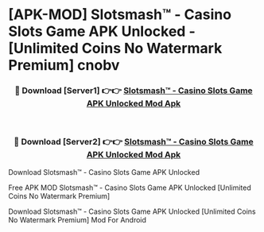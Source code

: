 # [APK-MOD] Slotsmash™ - Casino Slots Game APK Unlocked - [Unlimited Coins No Watermark Premium] cnobv



<div align="center">
<h3>🔴 Download [Server1] 👉👉 <a href="https://momento.my/?title=Slotsmash™_-_Casino_Slots_Game_APK_Unlocked">Slotsmash™ - Casino Slots Game APK Unlocked Mod Apk</a></h3><br>

<h3>🔴 Download [Server2] 👉👉 <a href="https://momento.my/?title=Slotsmash™_-_Casino_Slots_Game_APK_Unlocked">Slotsmash™ - Casino Slots Game APK Unlocked Mod Apk</a></h3>
</div>



Download Slotsmash™ - Casino Slots Game APK Unlocked 

Free APK MOD Slotsmash™ - Casino Slots Game APK Unlocked [Unlimited Coins No Watermark Premium]

Download Slotsmash™ - Casino Slots Game APK Unlocked [Unlimited Coins No Watermark Premium] Mod For Android
